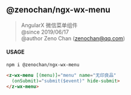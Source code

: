 ## @zenochan/ngx-wx-menu
> AngularX 微信菜单组件  
> @since  2019/06/17  
> @author Zeno Chan (zenochan@qq.com)

#### USAGE

`npm i @zenochan/ngx-wx-menu`


```html
<z-wx-menu [(menu)]="menu" name="无印良品" 
  (onSubmit)="submit($event)" hide-submit>
</z-wx-menu>
```
